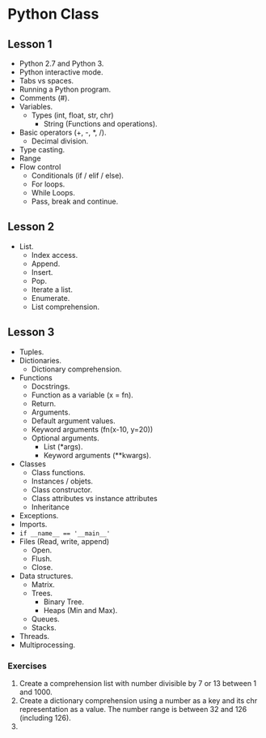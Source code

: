 # Python Class


## Lesson 1

+ Python 2.7 and Python 3.
+ Python interactive mode.
+ Tabs vs spaces.
+ Running a Python program.
+ Comments (#).
+ Variables.
    + Types (int, float, str, chr)
        + String (Functions and operations).
+ Basic operators (+, -, *, /).
  + Decimal division.
+ Type casting.
+ Range
+ Flow control
    + Conditionals (if / elif / else).
    + For loops.
    + While Loops.
    + Pass, break and continue.


## Lesson 2

+ List.
    + Index access.
    + Append.
    + Insert.
    + Pop.
    + Iterate a list.
    + Enumerate.
    + List comprehension.


## Lesson 3

+ Tuples.
+ Dictionaries.
  + Dictionary comprehension.
+ Functions
  + Docstrings.
  + Function as a variable (x = fn).
  + Return.
  + Arguments.
  + Default argument values.
  + Keyword arguments (fn(x-10, y=20))
  + Optional arguments.
    + List (*args).
    + Keyword arguments (**kwargs).
+ Classes
  + Class functions.
  + Instances / objets.
  + Class constructor.
  + Class attributes vs instance attributes
  + Inheritance
+ Exceptions.
+ Imports.
+ `if __name__ == '__main__'`
+ Files (Read, write, append)
  + Open.
  + Flush.
  + Close.
+ Data structures.
  + Matrix.
  + Trees.
    + Binary Tree.
    + Heaps (Min and Max).
  + Queues.
  + Stacks.
+ Threads.
+ Multiprocessing.


### Exercises

1. Create a comprehension list with number divisible by 7 or 13 between 1 and 1000.
2. Create a dictionary comprehension using a number as a key and its chr representation as a value. The number range is between 32 and 126 (including
126).
3.
